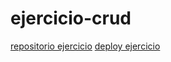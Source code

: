 # ejercicio-crud

[repositorio ejercicio](https://github.com/isabelajs/ejercicio-crud)
[deploy ejercicio](https://isabelajs.github.io/ejercicio-crud/)
